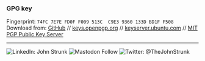 ### GPG key

Fingerprint: `74FC 7E7E FD0F F009 513C  C9E3 9360 133D BD1F F508`  
Download from:
[GitHub](https://github.com/JohnStrunk.gpg)
//
[keys.openpgp.org](https://keys.openpgp.org/vks/v1/by-fingerprint/74FC7E7EFD0FF009513CC9E39360133DBD1FF508)
//
[keyserver.ubuntu.com](https://keyserver.ubuntu.com/pks/lookup?search=0x74fc7e7efd0ff009513cc9e39360133dbd1ff508&exact=on&op=get)
//
[MIT PGP Public Key
Server](https://pgp.mit.edu/pks/lookup?op=get&search=0x74fc7e7efd0ff009513cc9e39360133dbd1ff508)

----

![LinkedIn: John Strunk](https://img.shields.io/badge/John_Strunk--white?style=social&logo=linkedin)
![Mastodon Follow](https://img.shields.io/mastodon/follow/109276542280204432?domain=https%3A%2F%2Fmastodon.online&style=social)
![Twitter: @TheJohnStrunk](https://img.shields.io/twitter/url?label=%40TheJohnStrunk&style=social&url=https%3A%2F%2Ftwitter.com%2FTheJohnStrunk)
